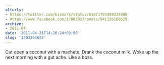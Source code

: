 ```yaml
---
alturls:
- https://twitter.com/bismark/status/61071793498234880
- https://www.facebook.com/17803937/posts/941126168629
archive:
- 2011-04
date: '2011-04-21T14:20:24+00:00'
slug: '1303395624'
---
```


Cut open a coconut with a machete. Drank the coconut milk. Woke up the next morning with a gut ache. Like a boss.

